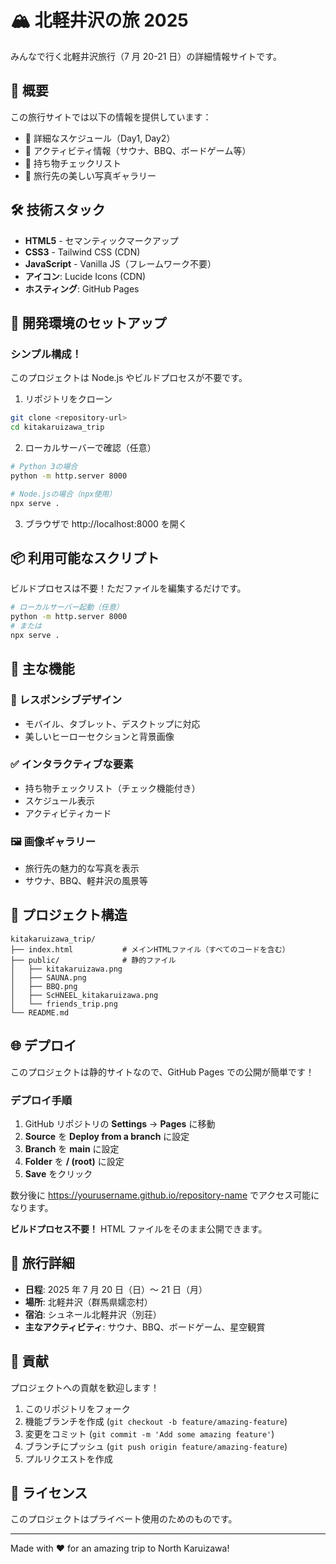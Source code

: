 # 🏔️ 北軽井沢の旅 2025

みんなで行く北軽井沢旅行（7 月 20-21 日）の詳細情報サイトです。

## 🌟 概要

この旅行サイトでは以下の情報を提供しています：

- 📅 詳細なスケジュール（Day1, Day2）
- 🎯 アクティビティ情報（サウナ、BBQ、ボードゲーム等）
- 📝 持ち物チェックリスト
- 📸 旅行先の美しい写真ギャラリー

## 🛠️ 技術スタック

- **HTML5** - セマンティックマークアップ
- **CSS3** - Tailwind CSS (CDN)
- **JavaScript** - Vanilla JS（フレームワーク不要）
- **アイコン**: Lucide Icons (CDN)
- **ホスティング**: GitHub Pages

## 🚀 開発環境のセットアップ

### シンプル構成！

このプロジェクトは Node.js やビルドプロセスが不要です。

1. リポジトリをクローン

```bash
git clone <repository-url>
cd kitakaruizawa_trip
```

2. ローカルサーバーで確認（任意）

```bash
# Python 3の場合
python -m http.server 8000

# Node.jsの場合（npx使用）
npx serve .
```

3. ブラウザで http://localhost:8000 を開く

## 📦 利用可能なスクリプト

ビルドプロセスは不要！ただファイルを編集するだけです。

```bash
# ローカルサーバー起動（任意）
python -m http.server 8000
# または
npx serve .
```

## 🎨 主な機能

### 📱 レスポンシブデザイン

- モバイル、タブレット、デスクトップに対応
- 美しいヒーローセクションと背景画像

### ✅ インタラクティブな要素

- 持ち物チェックリスト（チェック機能付き）
- スケジュール表示
- アクティビティカード

### 🖼️ 画像ギャラリー

- 旅行先の魅力的な写真を表示
- サウナ、BBQ、軽井沢の風景等

## 📁 プロジェクト構造

```
kitakaruizawa_trip/
├── index.html           # メインHTMLファイル（すべてのコードを含む）
├── public/              # 静的ファイル
│   ├── kitakaruizawa.png
│   ├── SAUNA.png
│   ├── BBQ.png
│   ├── ScHNEEL_kitakaruizawa.png
│   └── friends_trip.png
└── README.md
```

## 🌐 デプロイ

このプロジェクトは静的サイトなので、GitHub Pages での公開が簡単です！

### デプロイ手順

1. GitHub リポジトリの **Settings** → **Pages** に移動
2. **Source** を **Deploy from a branch** に設定
3. **Branch** を **main** に設定
4. **Folder** を **/ (root)** に設定
5. **Save** をクリック

数分後に https://yourusername.github.io/repository-name でアクセス可能になります。

**ビルドプロセス不要！** HTML ファイルをそのまま公開できます。

## 📝 旅行詳細

- **日程**: 2025 年 7 月 20 日（日）〜 21 日（月）
- **場所**: 北軽井沢（群馬県嬬恋村）
- **宿泊**: シュネール北軽井沢（別荘）
- **主なアクティビティ**: サウナ、BBQ、ボードゲーム、星空観賞

## 🤝 貢献

プロジェクトへの貢献を歓迎します！

1. このリポジトリをフォーク
2. 機能ブランチを作成 (`git checkout -b feature/amazing-feature`)
3. 変更をコミット (`git commit -m 'Add some amazing feature'`)
4. ブランチにプッシュ (`git push origin feature/amazing-feature`)
5. プルリクエストを作成

## 📄 ライセンス

このプロジェクトはプライベート使用のためのものです。

---

Made with ❤️ for an amazing trip to North Karuizawa!
